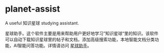 # planet-assist
A useful 知识星球 studying assistant.

星球助手。这个软件主要是用来帮助用户更好地学习”知识星球“里的知识。该软件可以自动下载知识星球里的帖子和文档，添加高级搜索功能，本地智能文档分类功能，AI智能问答功能。详情请访问 [星球助手](https://superassist.net/guide/planet-assist/index.html)。
